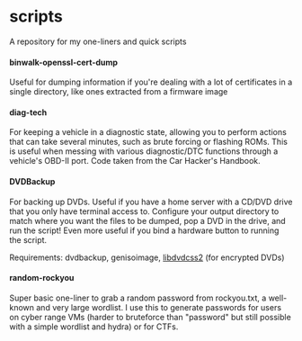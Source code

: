 # scripts
A repository for my one-liners and quick scripts

#### binwalk-openssl-cert-dump
Useful for dumping information if you're dealing with a lot of certificates in a single directory, like ones extracted from a firmware image

#### diag-tech
For keeping a vehicle in a diagnostic state, allowing you to perform actions that can take several minutes, such as brute forcing or flashing ROMs. This is useful when messing with various diagnostic/DTC functions through a vehicle's OBD-II port. Code taken from the Car Hacker's Handbook.

#### DVDBackup
For backing up DVDs. Useful if you have a home server with a CD/DVD drive that you only have terminal access to. Configure your output directory to match where you want the files to be dumped, pop a DVD in the drive, and run the script! Even more useful if you bind a hardware button to running the script.

Requirements: dvdbackup, genisoimage, [libdvdcss2](https://libre-software.net/dvd-support-on-ubuntu-linux-mint/) (for encrypted DVDs)

#### random-rockyou

Super basic one-liner to grab a random password from rockyou.txt, a well-known and very large wordlist. I use this to generate passwords for users on cyber range VMs (harder to bruteforce than "password" but still possible with a simple wordlist and hydra) or for CTFs.
